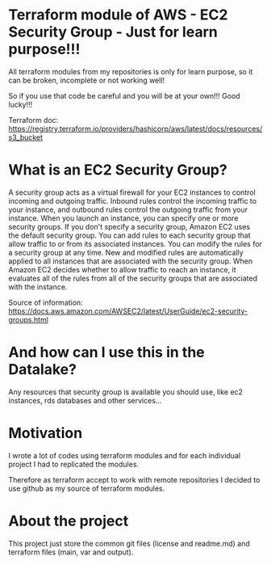 # Terraform module of  AWS - EC2 Security Group - Just for learn purpose!!!

All terraform modules from my repositories is only for learn purpose, so it can be broken, incomplete or not working well!

So if you use that code be careful and you will be at your own!!! Good lucky!!!

Terraform doc: https://registry.terraform.io/providers/hashicorp/aws/latest/docs/resources/s3_bucket

# What is an EC2 Security Group?
A security group acts as a virtual firewall for your EC2 instances to control incoming and outgoing traffic. Inbound rules control the incoming traffic to your instance, and outbound rules control the outgoing traffic from your instance. When you launch an instance, you can specify one or more security groups. If you don't specify a security group, Amazon EC2 uses the default security group. You can add rules to each security group that allow traffic to or from its associated instances. You can modify the rules for a security group at any time. New and modified rules are automatically applied to all instances that are associated with the security group. When Amazon EC2 decides whether to allow traffic to reach an instance, it evaluates all of the rules from all of the security groups that are associated with the instance.

Source of information: https://docs.aws.amazon.com/AWSEC2/latest/UserGuide/ec2-security-groups.html

# And how can I use this in the Datalake?
Any resources that security group is available you should use, like ec2 instances, rds databases and other services...

# Motivation
I wrote a lot of codes using terraform modules and for each individual project I had to replicated the modules.

Therefore as terraform accept to work with remote repositories I decided to use github as my source of terraform modules.

# About the project
This project just store the common git files (license and readme.md) and terraform files (main, var and output).